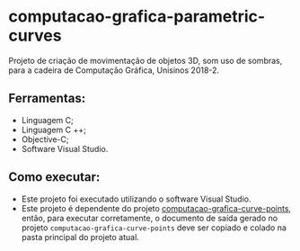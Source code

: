 # computacao-grafica-parametric-curves

Projeto de criação de movimentação de objetos 3D, som uso de sombras, para a cadeira de Computação Gráfica, Unisinos 2018-2.

## Ferramentas:
- Linguagem C;
- Linguagem C ++;
- Objective-C;
- Software Visual Studio.

## Como executar:
- Este projeto foi executado utilizando o software Visual Studio.
- Este projeto é dependente do projeto [computacao-grafica-curve-points](https://github.com/savannadenega/computacao-grafica-curve-points), então, para executar corretamente, o documento de saída gerado no projeto `computacao-grafica-curve-points` deve ser copiado e colado na pasta principal do projeto atual.
